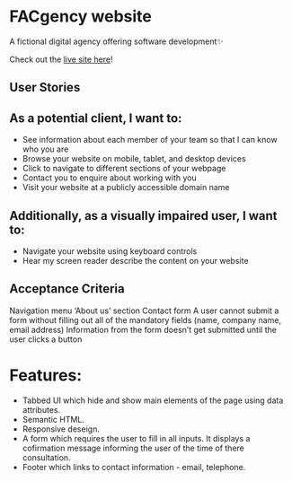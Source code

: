 # FACgency website

A fictional digital agency offering software development:sparkles:

Check out the [live site here](https://fac-23.github.io/preA-week2-miahorian/)!

## User Stories 
## As a potential client, I want to:
* See information about each member of your team so that I can know who you are
* Browse your website on mobile, tablet, and desktop devices
* Click to navigate to different sections of your webpage
* Contact you to enquire about working with you
* Visit your website at a publicly accessible domain name
## Additionally, as a visually impaired user, I want to:
* Navigate your website using keyboard controls
* Hear my screen reader describe the content on your website
## Acceptance Criteria 
Navigation menu
‘About us’ section
Contact form
A user cannot submit a form without filling out all of the mandatory fields (name, company name, email address)
Information from the form doesn’t get submitted until the user clicks a button


# Features: 
* Tabbed UI which hide and show main elements of the page using data attributes.
* Semantic HTML. 
* Responsive deseign.
* A form which requires the user to fill in all inputs. It displays a cofirmation message informing the user of the time of there consultation.
* Footer which links to contact information - email, telephone.
